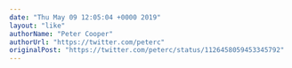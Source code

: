 ```yaml
---
date: "Thu May 09 12:05:04 +0000 2019"
layout: "like"
authorName: "Peter Cooper"
authorUrl: "https://twitter.com/peterc"
originalPost: "https://twitter.com/peterc/status/1126458059453345792"
---
```

